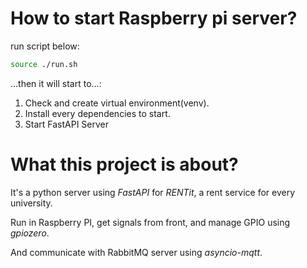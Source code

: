 # How to start Raspberry pi server?
run script below:
```sh
source ./run.sh
```
...then it will start to...:
1. Check and create virtual environment(venv).
2. Install every dependencies to start.
3. Start FastAPI Server

# What this project is about?
It's a python server using *FastAPI* for *RENTit*, a rent service for every university.

Run in Raspberry PI, get signals from front, and manage GPIO using *gpiozero*.

And communicate with RabbitMQ server using *asyncio-mqtt*.

